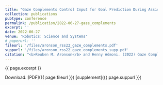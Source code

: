```yaml
---
title: "Gaze Complements Control Input for Goal Prediction During Assisted Teleoperation"
collection: publications
pubtype: conference
permalink: /publication/2022-06-27-gaze_complements
excerpt: ''
date: 2022-06-27
venue: 'Robotics: Science and Systems'
# paperurl: ''
fileurl: '/files/aronson_rss22_gaze_complements.pdf'
suppurl: '/files/aronson_rss22_gaze_complements_supp.pdf'
citation: "<b>Reuben M. Aronson</b> and Henny Admoni. (2022) Gaze Complements Control Input for Goal Prediction During Assisted Teleoperation. In <i>Robotics: Science and Systems (RSS '22)</i>."
---
```

{{ page.excerpt }}

Download: [PDF]({{ page.fileurl }}) [supplement]({{ page.suppurl }})

